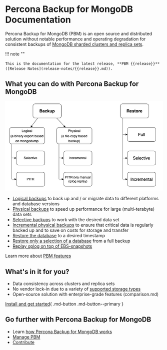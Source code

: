 # Percona Backup for MongoDB Documentation


Percona Backup for MongoDB (PBM) is an open source and distributed solution without notable performance and operating degradation for consistent backups of [MongoDB sharded clusters and replica sets](deployments.md). 

!!! note ""

    This is the documentation for the latest release, **PBM {{release}}** ([Release Notes](release-notes/{{release}}.md)).

## What you can do with Percona Backup for MongoDB

![image](_images/backups-infographic.png)

* [Logical backups](details/logical.md) to back up and / or migrate data to different platforms and database versions
* [Physical backups](details/physical.md) to speed up performance for large (multi-terabyte) data sets
* [Selective backups](usage/selective-backup.md) to work with the desired data set
* [Incremental physical backups](usage/incremental-backup.md) to ensure that critical data is regularly backed up and to save on costs for storage and transfer
* [Restore the database](usage/restore.md) to a desired timestamp
* [Restore only a selection of a database](usage/selective-backup.md#selective-restore) from a full backup
* [Replay oplog on top of EBS-snapshots](usage/oplog-replay.md)

Learn more about [PBM features](backup-types.md)

## What's in it for you?

* Data consistency across clusters and replica sets
* No vendor lock-in due to a variety of [supported storage types](details/storage-configuration.md)
* Open-source solution with enterprise-grade features (comparison.md)

[Install and get started](installation.md){ .md-button .md-button--primary }

## Go further with Percona Backup for MongoDB

* Learn [how Percona Backup for MongoDB works](intro.md)
* [Manage PBM](upgrade.md) 
* [Contribute](contributing.md) 



